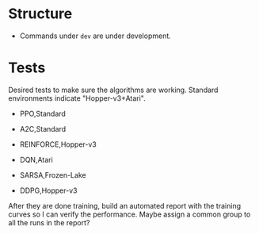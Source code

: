 # Structure
- Commands under `dev` are under development. 

# Tests
Desired tests to make sure the algorithms are working. Standard environments
indicate "Hopper-v3+Atari".
- PPO,Standard
- A2C,Standard
- REINFORCE,Hopper-v3
- DQN,Atari
- SARSA,Frozen-Lake

- DDPG,Hopper-v3

After they are done training, build an automated report with the training
curves so I can verify the performance. Maybe assign a common group to all the
runs in the report? 
